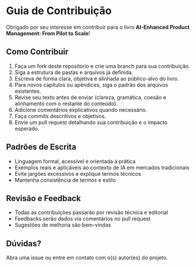# Guia de Contribuição

Obrigado por seu interesse em contribuir para o livro **AI-Enhanced Product Management: From Pilot to Scale**!

## Como Contribuir
1. Faça um fork deste repositório e crie uma branch para sua contribuição.
2. Siga a estrutura de pastas e arquivos já definida.
3. Escreva de forma clara, objetiva e alinhada ao público-alvo do livro.
4. Para novos capítulos ou apêndices, siga o padrão dos arquivos existentes.
5. Revise seu texto antes de enviar (clareza, gramática, coesão e alinhamento com o restante do conteúdo).
6. Adicione comentários explicativos quando necessário.
7. Faça commits descritivos e objetivos.
8. Envie um pull request detalhando sua contribuição e o impacto esperado.

## Padrões de Escrita
- Linguagem formal, acessível e orientada à prática
- Exemplos reais e aplicáveis ao contexto de IA em mercados tradicionais
- Evite jargões excessivos e explique termos técnicos
- Mantenha consistência de termos e estilo

## Revisão e Feedback
- Todas as contribuições passarão por revisão técnica e editorial
- Feedbacks serão dados via comentários no pull request
- Sugestões de melhoria são bem-vindas

## Dúvidas?
Abra uma issue ou entre em contato com o(s) autor(es) do projeto.









